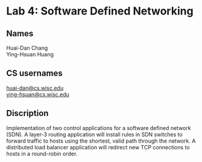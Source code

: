 # Lab 4: Software Defined Networking
## Names
Huai-Dan Chang  
Ying-Hsuan Huang

## CS usernames
huai-dan@cs.wisc.edu  
ying-hsuan@cs.wisc.edu

## Discription
Implementation of two control applications for a software defined network (SDN). A layer-3 routing application will install rules in SDN switches to forward traffic to hosts using the shortest, valid path through the network. A distributed load balancer application will redirect new TCP connections to hosts in a round-robin order.

